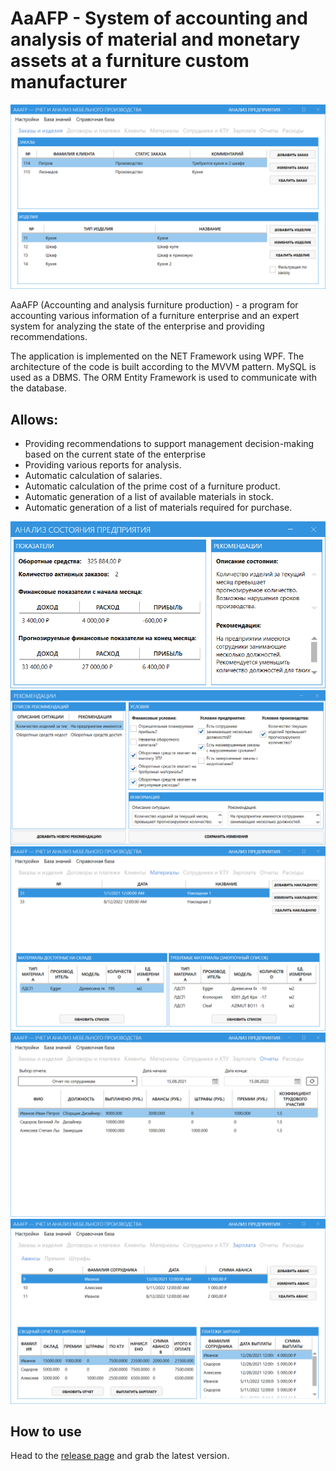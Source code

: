 # AaAFP - System of accounting and analysis of material and monetary assets at a furniture custom manufacturer
![Program interface](https://github.com/AlexeyArtem/AaAFP/blob/main/Github/start.PNG)

AaAFP (Accounting and analysis furniture production) - a program for accounting various information of a furniture enterprise and an expert system for analyzing the state of the enterprise and providing recommendations.

The application is implemented on the NET Framework using WPF. The architecture of the code is built according to the MVVM pattern. MySQL is used as a DBMS. The ORM Entity Framework is used to communicate with the database.

## Allows:
- Providing recommendations to support management decision-making based on the current state of the enterprise
- Providing various reports for analysis.
- Automatic calculation of salaries.
- Automatic calculation of the prime cost of a furniture product.
- Automatic generation of a list of available materials in stock.
- Automatic generation of a list of materials required for purchase.

![State enterprise](https://github.com/AlexeyArtem/AaAFP/blob/main/Github/rec.PNG)
![Recommendations](https://github.com/AlexeyArtem/AaAFP/blob/main/Github/recs.PNG)
![Materials tab item](https://github.com/AlexeyArtem/AaAFP/blob/main/Github/materials.PNG)
![Reports tab item](https://github.com/AlexeyArtem/AaAFP/blob/main/Github/reports.PNG)
![Salaries tab item](https://github.com/AlexeyArtem/AaAFP/blob/main/Github/salaries.PNG)

## How to use
Head to the [release page](https://github.com/AlexeyArtem/AaAFP/releases) and grab the latest version.
